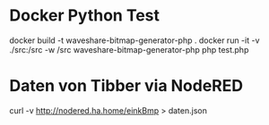 

# Docker Python Test
docker build -t waveshare-bitmap-generator-php .
docker run -it -v ./src:/src -w /src waveshare-bitmap-generator-php php test.php


# Daten von Tibber via NodeRED
curl -v http://nodered.ha.home/einkBmp > daten.json
